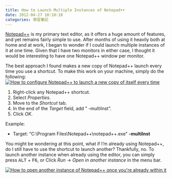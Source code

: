 ```yaml
---
title: How to Launch Multiple Instances of Notepad++
date: 2012-04-27 10:10:18
categories: 學習筆記
---
```


[Notepad++](http://notepad-plus-plus.org/) is my primary text editor, as it offers a huge amount of features, and yet remains fairly simple to use. After months of using it heavily both at home and at work, I began to wonder if I could launch multiple instances of it at one time. Given that I have two monitors in either case, I thought it would be interesting to have one Notepad++ window per monitor.

The best approach I found makes a new copy of Notepad++ launch every time you use a shortcut. To make this work on your machine, simply do the following:[![How to configure Notepad++ to launch a new copy of itself every time](http://mattrefghi.com/wordpress/wp-content/uploads/2010/11/MultiInst.png)](http://mattrefghi.com/wordpress/wp-content/uploads/2010/11/MultiInst.png)

1. Right-click any Notepad++ shortcut.
2. Select *Properties*.
3. Move to the *Shortcut* tab.
4. In the end of the *Target* field, add ” -multiInst”.
5. Click *OK*.

Example:

- Target: “C:\\Program Files\\Notepad++\\notepad++.exe” **-multiInst**

You might be wondering at this point, what if I’m already using Notepad++, do I still have to use the shortcut to launch another? Thankfully, no. To launch another instance when already using the editor, you can simply press <kbd>ALT</kbd> + <kbd>F6</kbd>, or Click *Run* -&gt; *Open in another instance* in the menu bar.

[![How to open another instance of Notepad++ once you're already within it](http://mattrefghi.com/wordpress/wp-content/uploads/2010/11/OpenInAnotherInstance.png)](http://mattrefghi.com/wordpress/wp-content/uploads/2010/11/OpenInAnotherInstance.png)